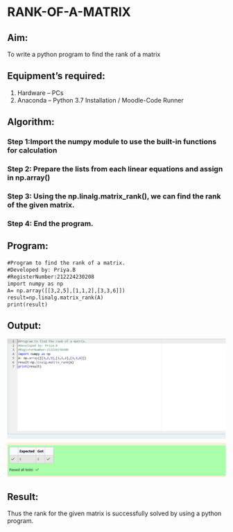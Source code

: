 # RANK-OF-A-MATRIX
## Aim:
To write a python program to find the rank of a matrix
## Equipment’s required:
1. 	Hardware – PCs
2. 	Anaconda – Python 3.7 Installation / Moodle-Code Runner
## Algorithm:

### Step 1:Import the numpy module to use the built-in functions for calculation 
### Step 2: Prepare the lists from each linear equations and assign in np.array()
### Step 3: Using the np.linalg.matrix_rank(), we can find the rank of the given matrix.
### Step 4: End the program.

## Program:
```
#Program to find the rank of a matrix.
#Developed by: Priya.B
#RegisterNumber:212224230208
import numpy as np
A= np.array([[3,2,5],[1,1,2],[3,3,6]])
result=np.linalg.matrix_rank(A)
print(result)
```


## Output:

![alt text](<Screenshot 2025-03-21 081643.png>)


## Result:
Thus the rank for the given matrix is successfully solved by  using a python program.
